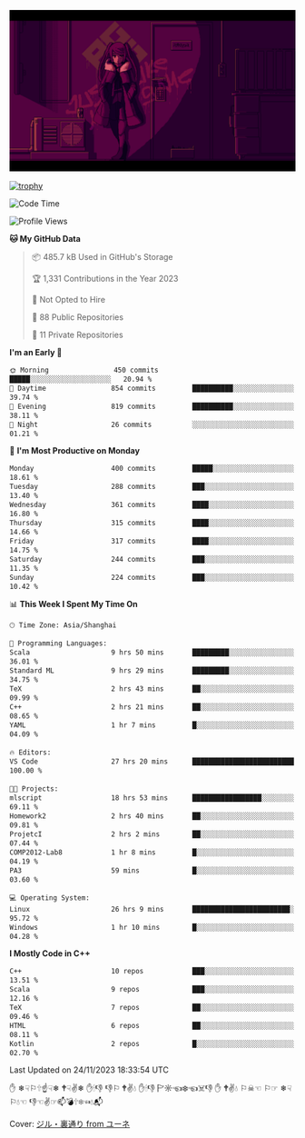 ![](imgs/main.png)

[![trophy](https://github-profile-trophy.vercel.app/?username=NeilKleistGao&theme=dracula)](https://github.com/ryo-ma/github-profile-trophy)

<!--START_SECTION:waka-->
![Code Time](http://img.shields.io/badge/Code%20Time-401%20hrs%2024%20mins-blue)

![Profile Views](http://img.shields.io/badge/Profile%20Views-6-blue)

**🐱 My GitHub Data** 

> 📦 485.7 kB Used in GitHub's Storage 
 > 
> 🏆 1,331 Contributions in the Year 2023
 > 
> 🚫 Not Opted to Hire
 > 
> 📜 88 Public Repositories 
 > 
> 🔑 11 Private Repositories 
 > 
**I'm an Early 🐤** 

```text
🌞 Morning                450 commits         █████░░░░░░░░░░░░░░░░░░░░   20.94 % 
🌆 Daytime                854 commits         ██████████░░░░░░░░░░░░░░░   39.74 % 
🌃 Evening                819 commits         ██████████░░░░░░░░░░░░░░░   38.11 % 
🌙 Night                  26 commits          ░░░░░░░░░░░░░░░░░░░░░░░░░   01.21 % 
```
📅 **I'm Most Productive on Monday** 

```text
Monday                   400 commits         █████░░░░░░░░░░░░░░░░░░░░   18.61 % 
Tuesday                  288 commits         ███░░░░░░░░░░░░░░░░░░░░░░   13.40 % 
Wednesday                361 commits         ████░░░░░░░░░░░░░░░░░░░░░   16.80 % 
Thursday                 315 commits         ████░░░░░░░░░░░░░░░░░░░░░   14.66 % 
Friday                   317 commits         ████░░░░░░░░░░░░░░░░░░░░░   14.75 % 
Saturday                 244 commits         ███░░░░░░░░░░░░░░░░░░░░░░   11.35 % 
Sunday                   224 commits         ███░░░░░░░░░░░░░░░░░░░░░░   10.42 % 
```


📊 **This Week I Spent My Time On** 

```text
🕑︎ Time Zone: Asia/Shanghai

💬 Programming Languages: 
Scala                    9 hrs 50 mins       █████████░░░░░░░░░░░░░░░░   36.01 % 
Standard ML              9 hrs 29 mins       █████████░░░░░░░░░░░░░░░░   34.75 % 
TeX                      2 hrs 43 mins       ██░░░░░░░░░░░░░░░░░░░░░░░   09.99 % 
C++                      2 hrs 21 mins       ██░░░░░░░░░░░░░░░░░░░░░░░   08.65 % 
YAML                     1 hr 7 mins         █░░░░░░░░░░░░░░░░░░░░░░░░   04.09 % 

🔥 Editors: 
VS Code                  27 hrs 20 mins      █████████████████████████   100.00 % 

🐱‍💻 Projects: 
mlscript                 18 hrs 53 mins      █████████████████░░░░░░░░   69.11 % 
Homework2                2 hrs 40 mins       ██░░░░░░░░░░░░░░░░░░░░░░░   09.81 % 
ProjetcI                 2 hrs 2 mins        ██░░░░░░░░░░░░░░░░░░░░░░░   07.44 % 
COMP2012-Lab8            1 hr 8 mins         █░░░░░░░░░░░░░░░░░░░░░░░░   04.19 % 
PA3                      59 mins             █░░░░░░░░░░░░░░░░░░░░░░░░   03.60 % 

💻 Operating System: 
Linux                    26 hrs 9 mins       ████████████████████████░   95.72 % 
Windows                  1 hr 10 mins        █░░░░░░░░░░░░░░░░░░░░░░░░   04.28 % 
```

**I Mostly Code in C++** 

```text
C++                      10 repos            ███░░░░░░░░░░░░░░░░░░░░░░   13.51 % 
Scala                    9 repos             ███░░░░░░░░░░░░░░░░░░░░░░   12.16 % 
TeX                      7 repos             ██░░░░░░░░░░░░░░░░░░░░░░░   09.46 % 
HTML                     6 repos             ██░░░░░░░░░░░░░░░░░░░░░░░   08.11 % 
Kotlin                   2 repos             █░░░░░░░░░░░░░░░░░░░░░░░░   02.70 % 
```




 Last Updated on 24/11/2023 18:33:54 UTC
<!--END_SECTION:waka-->

✋ ❄☟⚐🕆☝☟❄ 🕈☟✌❄ ✋🕯👎 👎⚐ 🕈✌💧 ✋🕯👎 🏱☼☜❄☜☠👎 ✋ 🕈✌💧 ⚐☠☜ ⚐☞ ❄☟⚐💧☜ 👎☜✌☞📫💣🕆❄☜💧📬

Cover: [ジル・裏通り from ユーネ](https://www.pixiv.net/artworks/62127066)
